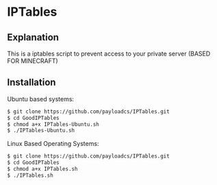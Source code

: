 # IPTables

## Explanation
This is a iptables script to prevent access to your private server (BASED FOR MINECRAFT)

## Installation

Ubuntu based systems:
```bash
$ git clone https://github.com/payloadcs/IPTables.git
$ cd GoodIPTables
$ chmod a+x IPTables-Ubuntu.sh
$ ./IPTables-Ubuntu.sh
```
Linux Based Operating Systems:

```bash
$ git clone https://github.com/payloadcs/IPTables.git
$ cd GoodIPTables
$ chmod a+x IPTables.sh
$ ./IPTables.sh
```


